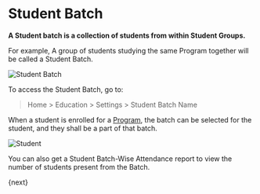 <!-- add-breadcrumbs -->
# Student Batch

**A Student batch is a collection of students from within Student Groups.**

For example, A group of students studying the same Program together will be called a Student Batch.

![Student Batch](/docs/v13/assets/img/education/education-student-workflow.png)

To access the Student Batch, go to:
> Home > Education > Settings > Student Batch Name

When a student is enrolled for a [Program](/docs/v13/user/manual/en/education/program), the batch can be selected for the student, and they shall be a part of that batch.

<img class="screenshot" alt="Student" src="{{docs_base_url}}/assets/img/education/student/student-batch.gif">

You can also get a Student Batch-Wise Attendance report to view the number of students present from the Batch.

{next}
